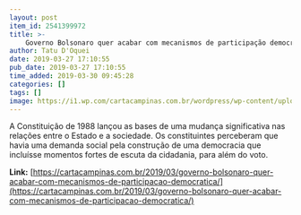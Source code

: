 ```yaml
---
layout: post
item_id: 2541399972
title: >-
    Governo Bolsonaro quer acabar com mecanismos de participação democrática
author: Tatu D'Oquei
date: 2019-03-27 17:10:55
pub_date: 2019-03-27 17:10:55
time_added: 2019-03-30 09:45:28
categories: []
tags: []
image: https://i1.wp.com/cartacampinas.com.br/wordpress/wp-content/uploads/bolsonaro_12-foto-jose-cruz-agencia-brasil-B.jpg?fit=600%2C375&ssl=1
---
```


A Constituição de 1988 lançou as bases de uma mudança significativa nas relações entre o Estado e a sociedade. Os constituintes perceberam que havia uma demanda social pela construção de uma democracia que incluísse momentos fortes de escuta da cidadania, para além do voto.

**Link:** [https://cartacampinas.com.br/2019/03/governo-bolsonaro-quer-acabar-com-mecanismos-de-participacao-democratica/](https://cartacampinas.com.br/2019/03/governo-bolsonaro-quer-acabar-com-mecanismos-de-participacao-democratica/)

